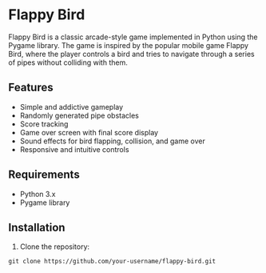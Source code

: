 # Flappy Bird

Flappy Bird is a classic arcade-style game implemented in Python using the Pygame library. The game is inspired by the popular mobile game Flappy Bird, where the player controls a bird and tries to navigate through a series of pipes without colliding with them.

## Features

- Simple and addictive gameplay
- Randomly generated pipe obstacles
- Score tracking
- Game over screen with final score display
- Sound effects for bird flapping, collision, and game over
- Responsive and intuitive controls

## Requirements

- Python 3.x
- Pygame library

## Installation

1. Clone the repository:

```shell
git clone https://github.com/your-username/flappy-bird.git


